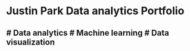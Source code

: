 # Justin Park Data analytics Portfolio
##  # Data analytics # Machine learning # Data visualization


